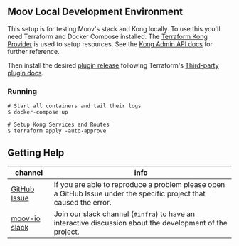 ## Moov Local Development Environment

This setup is for testing Moov's stack and Kong locally. To use this you'll need Terraform and Docker Compose installed. The [Terraform Kong Provider](https://github.com/kevholditch/terraform-provider-kong) is used to setup resources. See the [Kong Admin API docs](https://docs.konghq.com/2.0.x/admin-api/) for further reference.

Then install the desired [plugin release](https://github.com/kevholditch/terraform-provider-kong/releases) following Terraform's [Third-party plugin docs](https://www.terraform.io/docs/configuration/providers.html#third-party-plugins).

### Running

```
# Start all containers and tail their logs
$ docker-compose up

# Setup Kong Services and Routes
$ terraform apply -auto-approve
```

## Getting Help

 channel | info
 ------- | -------
[GitHub Issue](https://github.com/moov-io) | If you are able to reproduce a problem please open a GitHub Issue under the specific project that caused the error.
[moov-io slack](https://slack.moov.io/) | Join our slack channel (`#infra`) to have an interactive discussion about the development of the project.
